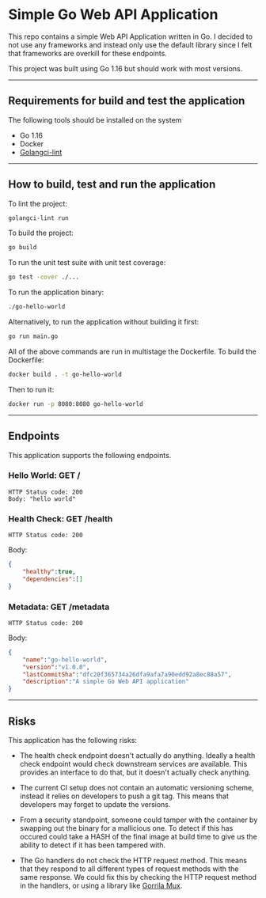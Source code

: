 # Simple Go Web API Application


This repo contains a simple Web API Application written in Go. I decided to not use any frameworks and instead only use the default library since I felt that frameworks are overkill for these endpoints.

This project was built using Go 1.16 but should work with most versions.

***

## Requirements for build and test the application

The following tools should be installed on the system

- Go 1.16
- Docker
- [Golangci-lint](https://github.com/golangci/golangci-lint)

***

## How to build, test and run the application

To lint the project:

```bash
golangci-lint run
```

To build the project:

```bash
go build
```

To run the unit test suite with unit test coverage:

```bash
go test -cover ./...
```

To run the application binary:

```bash
./go-hello-world
```

Alternatively, to run the application without building it first:

```bash
go run main.go
```

All of the above commands are run in multistage the Dockerfile. To build the Dockerfile:

```bash
docker build . -t go-hello-world
```

Then to run it:

```bash
docker run -p 8080:8080 go-hello-world
```

***

## Endpoints

This application supports the following endpoints.

### Hello World: GET /

```text
HTTP Status code: 200
Body: "hello world"
```

### Health Check: GET /health

```text
HTTP Status code: 200
```

Body:

```json
{
    "healthy":true,
    "dependencies":[]
}
```

### Metadata: GET /metadata

```text
HTTP Status code: 200
```

Body:

```json
{
    "name":"go-hello-world",
    "version":"v1.0.0",
    "lastCommitSha":"dfc20f365734a26dfa9afa7a90edd92a8ec88a57",
    "description":"A simple Go Web API application"
}
```

***

## Risks

This application has the following risks:

- The health check endpoint doesn't actually do anything. Ideally a health check endpoint would check downstream services are available. This provides an interface to do that, but it doesn't actually check anything.

- The current CI setup does not contain an automatic versioning scheme, instead it relies on developers to push a git tag. This means that developers may forget to update the versions.

- From a security standpoint, someone could tamper with the container by swapping out the binary for a mallicious one. To detect if this has occured could take a HASH of the final image at build time to give us the ability to detect if it has been tampered with.

- The Go handlers do not check the HTTP request method. This means that they respond to all different types of request methods with the same response. We could fix this by checking the HTTP request method in the handlers, or using a library like [Gorrila Mux](https://github.com/gorilla/mux).